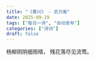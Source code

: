 ```yaml
---
title: "《春兴》 - 武元衡"
date: 2025-09-29
tags: ["每日一诗", "自动发布"]
categories: ["诗词"]
draft: false
---
```


杨柳阴阴细雨晴，
残花落尽见流莺。

